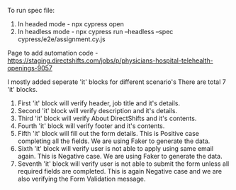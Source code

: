 To run spec file:
1. In headed mode - npx cypress open
2. In headless mode - npx cypress run –headless –spec cypress/e2e/assignment.cy.js 

Page to add automation code - https://staging.directshifts.com/jobs/p/physicians-hospital-telehealth-openings-9057

I mostly added seperate 'it' blocks for different scenario's
There are total 7 'it' blocks.
1. First 'it' block will verify header, job title and it's details.
2. Second 'it' block will verify description and it's details.
3. Third 'it' block will verify About DirectShifts and it's contents.
4. Fourth 'it' block will verify footer and it's contents.
5. Fifth 'it' block will fill out the form details. This is Positive case completing all the fields. We are using Faker to generate the data.
6. Sixth 'it' block will verify user is not able to apply using same email again. This is Negative case. We are using Faker to generate the data.
7. Seventh 'it' block will verify user is not able to submit the form unless all required fields are completed. This is again Negative case and we are also verifying the Form Validation message.